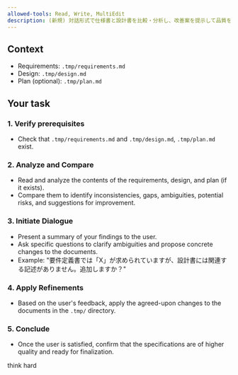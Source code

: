 ```yaml
---
allowed-tools: Read, Write, MultiEdit
description: (新規) 対話形式で仕様書と設計書を比較・分析し、改善案を提示して品質を高めます。状況に応じて，タスク計画書とも比較・分析します．
---
```


## Context
- Requirements: `.tmp/requirements.md`
- Design: `.tmp/design.md`
- Plan (optional): `.tmp/plan.md`

## Your task

### 1. Verify prerequisites
- Check that `.tmp/requirements.md` and `.tmp/design.md`, `.tmp/plan.md` exist.

### 2. Analyze and Compare
- Read and analyze the contents of the requirements, design, and plan (if it exists).
- Compare them to identify inconsistencies, gaps, ambiguities, potential risks, and suggestions for improvement.

### 3. Initiate Dialogue
- Present a summary of your findings to the user.
- Ask specific questions to clarify ambiguities and propose concrete changes to the documents.
- Example: "要件定義書では「X」が求められていますが、設計書には関連する記述がありません。追加しますか？"

### 4. Apply Refinements
- Based on the user's feedback, apply the agreed-upon changes to the documents in the `.tmp/` directory.

### 5. Conclude
- Once the user is satisfied, confirm that the specifications are of higher quality and ready for finalization.

think hard